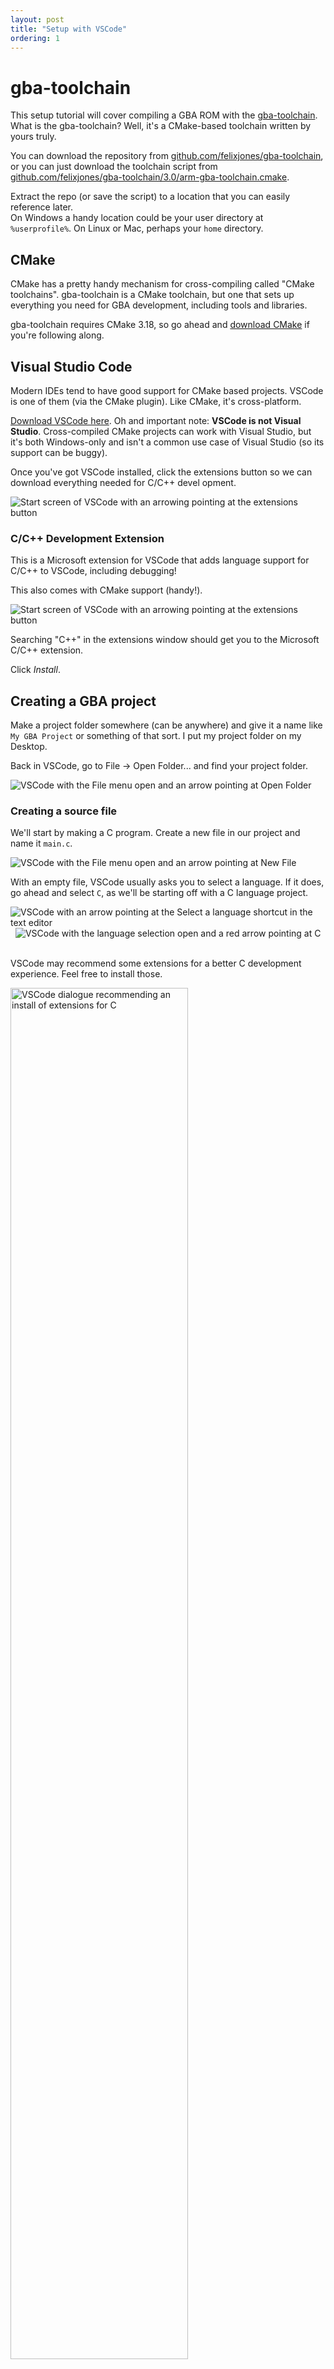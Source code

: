 ```yaml
---
layout: post
title: "Setup with VSCode"
ordering: 1
---
```


# gba-toolchain

This setup tutorial will cover compiling a GBA ROM with the [gba-toolchain](https://github.com/felixjones/gba-toolchain). What is the gba-toolchain? Well, it's a CMake-based toolchain written by yours truly.

You can download the repository from [github.com/felixjones/gba-toolchain](https://github.com/felixjones/gba-toolchain), or you can just download the toolchain script from [github.com/felixjones/gba-toolchain/3.0/arm-gba-toolchain.cmake](https://raw.githubusercontent.com/felixjones/gba-toolchain/3.0/arm-gba-toolchain.cmake).

Extract the repo (or save the script) to a location that you can easily reference later.    
On Windows a handy location could be your user directory at `%userprofile%`. On Linux or Mac, perhaps your `home` directory.

## CMake

CMake has a pretty handy mechanism for cross-compiling called "CMake toolchains". gba-toolchain is a CMake toolchain, but one that sets up everything you need for GBA development, including tools and libraries.

gba-toolchain requires CMake 3.18, so go ahead and [download CMake](https://cmake.org/download) if you're following along.

## Visual Studio Code

Modern IDEs tend to have good support for CMake based projects. VSCode is one of them (via the CMake plugin). Like CMake, it's cross-platform.

[Download VSCode here](https://code.visualstudio.com/). Oh and important note: **VSCode is not Visual Studio**. Cross-compiled CMake projects can work with Visual Studio, but it's both Windows-only and isn't a common use case of Visual Studio (so its support can be buggy).

Once you've got VSCode installed, click the extensions button so we can download everything needed for C/C++ devel  opment.

<img src="assets/vscode-0.png" alt="Start screen of VSCode with an arrowing pointing at the extensions button"/>

### C/C++ Development Extension

This is a Microsoft extension for VSCode that adds language support for C/C++ to VSCode, including debugging!

This also comes with CMake support (handy!).

<img src="assets/vscode-1.png" alt="Start screen of VSCode with an arrowing pointing at the extensions button"/>

Searching "C++" in the extensions window should get you to the Microsoft C/C++ extension.

Click *Install*.

## Creating a GBA project

Make a project folder somewhere (can be anywhere) and give it a name like `My GBA Project` or something of that sort. I put my project folder on my Desktop.

Back in VSCode, go to File -> Open Folder... and find your project folder.

<img src="assets/vscode-2.png" alt="VSCode with the File menu open and an arrow pointing at Open Folder"/>

### Creating a source file

We'll start by making a C program. Create a new file in our project and name it `main.c`.

<img src="assets/vscode-3.png" alt="VSCode with the File menu open and an arrow pointing at New File"/>
&nbsp;

With an empty file, VSCode usually asks you to select a language. If it does, go ahead and select `C`, as we'll be starting off with a C language project.

<img src="assets/vscode-4.png" alt="VSCode with an arrow pointing at the Select a language shortcut in the text editor"/>
&nbsp;
<img src="assets/vscode-5.png" alt="VSCode with the language selection open and a red arrow pointing at C"/>
&nbsp;

VSCode may recommend some extensions for a better C development experience. Feel free to install those.

<img src="assets/vscode-6.png" alt="VSCode dialogue recommending an install of extensions for C" width="75%"/>
&nbsp;

Let's paste in a classic demo from the original Tonc<sup>1</sup> tutorial.

```c
// First demo. You are not expected to understand it
// (don't spend too much time trying and read on).
// But if you do understand (as a newbie): wow!

int main()
{
    *(unsigned int*)0x04000000 = 0x0403;

    ((unsigned short*)0x06000000)[120+80*240] = 0x001F;
    ((unsigned short*)0x06000000)[136+80*240] = 0x03E0;
    ((unsigned short*)0x06000000)[120+96*240] = 0x7C00;

    while(1);

    return 0;
}
```

And save this file as `main.c`.

### Defining the project

Create a new file next to `main.c` and call it `CMakeLists.txt`. You can consider this our "project" file.

gba-toolchain requires CMake 3.20, so we start off by declaring this at the top of the CMakeLists.txt

```cmake
cmake_minimum_required(VERSION 3.20)
```

We then give our project a name, and declare the programming language it will use, which is C. I named my project "My GBA Project".

```cmake
project("My GBA Project" C)
```

We'll add an executable to this project, we'll call it "gba-game" for now. We'll also be compiling this into a [.ELF](https://en.wikipedia.org/wiki/Executable_and_Linkable_Format) file at first, so we'll add ".elf" as a suffix on "my_executable".

```cmake
add_executable(gba-game main.c)
set_target_properties(gba-game PROPERTIES SUFFIX ".elf")
```

That should be enough to get things going for now. The complete CMakeLists.txt should look like:

```cmake
cmake_minimum_required(VERSION 3.20)

project("My GBA Project" C)

add_executable(gba-game main.c)
set_target_properties(gba-game PROPERTIES SUFFIX ".elf")
```

### Compiling the project

We need to tell both VSCode and CMake about gba-toolchain, otherwise it won't know about the compilers or tools we want to use.

To do so, we need to create a "kit", which is what VSCode uses to define CMake toolchains.

We need to create a configuration folder for VSCode. Click the New Folder button and name this folder ".vscode"

<img src="assets/vscode-7.png" alt="VSCode with a red arrow pointing at the New Folder button"/>

Once we have our VSCode configuration folder, add a new file to it called "cmake-kits.json".

We will define our CMake toolchain in cmake-kits.json. Give it a name, I called mine "ARM GBA Toolchain", and also add a field for the CMake toolchain file.

```json
[
    {
        "name": "ARM GBA Toolchain",
        "toolchainFile": ""
    }
]
```

Now, remember where you put the gba-toolchain when you downloaded it at the start? You should have in there a CMake toolchain file called "arm-gba-toolchain.cmake". Copy the path to this file, including the arm-gba-toolchain.cmake, and paste it into the `toolchainFile` field in the cmake-kits.json.

My toolchain is in my C: drive, so my kit looks like this:

```json
[
    {
        "name": "ARM GBA Toolchain",
        "toolchainFile": "C:\\gba-toolchain\\arm-gba-toolchain.cmake"
    }
]
```

Remember on Windows to escape the backslashes by typing two of them! `\\`

We've changed a fair bit about this project, so to wake VSCode up to our changes **close and reopen VSCode**.

I'll wait here whilst you do that. Done it? Cool.

Now when you reopen the project folder VSCode will probably ask you if you want to configure it.

<img src="assets/vscode-8.png" alt="VSCode configure dialogue with a red arrow pointing at the Yes button"/>
&nbsp;

Click Yes to this and VSCode should now display some output whilst it configures.

If you look at the output, you should see that it detects our kit with `[kit] Successfully loaded 1 kits from blah blah blah`

<img src="assets/vscode-9.png" alt="VSCode output display showing successfully loaded kits" width="75%"/>
&nbsp;

We can now select our kit and compile our GBA program!

Click the little "No active kit" button at the bottom of VSCode.

<img src="assets/vscode-10.png" alt="VSCode with a red arrow pointing at the No active kit button"/>
&nbsp;

And this will display a toolkit search area, where you can type in the name you gave your toolkit (so for me it is "ARM GBA Toolchain") and you can select it.

<img src="assets/vscode-11.png" alt="VSCode with a red arrow pointing at the No active kit button"/>
&nbsp;

So now we hit Build and...

<img src="assets/vscode-12.png" alt="VSCode with a red arrow pointing at the Build button"/>
&nbsp;

Oof!

<img src="assets/vscode-13.png" alt="Build fail error" width="75%"/>
&nbsp;

Linker error.

We've managed to compile the main.c file, but we're missing a GBA implementation of the compiler runtime.

Well, now that we have our gba-toolchain kit we can do that.

### Link a GBA runtime

gba-toolchain comes with runtimes for building ROMs, Multiboot images, and e-Reader binaries.

These runtimes are provided as libraries, and gba-toolchain provides a special CMake function for adding these libraries to a project: `gba_add_library_subdirectory`

The ROM runtime (librom) is available under the name "rom". So let's add that to our CMakeLists.txt file:

```cmake
cmake_minimum_required(VERSION 3.20)

project("My GBA Project" C)

add_executable(gba-game main.c)
set_target_properties(gba-game PROPERTIES SUFFIX ".elf")

gba_add_library_subdirectory(rom)
```

We could link to librom in the normal CMake way, but there's a bit more to runtime libraries than just the library itself (linker scripts, specs files, and more).

Instead, gba-toolchain links runtimes with the function: `gba_target_link_runtime_library` which takes the name of your executable, and the name of the runtime you want to link with.

We're linking with librom so we'll use "rom".

```cmake
cmake_minimum_required(VERSION 3.20)

project("My GBA Project" C)

add_executable(gba-game main.c)
set_target_properties(gba-game PROPERTIES SUFFIX ".elf")

gba_add_library_subdirectory(rom)

gba_target_link_runtime_library(gba-game rom)
```

Now that we have a ROM runtime, let's try building again and see what we get.

<img src="assets/vscode-14.png" alt="Build success" width="75%"/>
&nbsp;

Exit code 0 means success, we've managed to link our ROM runtime and produced "gba-game.elf".

The emulator [mGBA](http://mgba.io/) actually supports loading ELF files as ROMs, so let's use mGBA to run our ELF file in the `build` folder and see what we get.

<img src="assets/mgba-0.png" alt="mGBA displaying our program" width="75%"/>
&nbsp;

And that's our first GBA demo.

***

<sup>1</sup> The [Tonc](https://www.coranac.com/tonc/text/first.htm) GBA tutorial is a legendary tutorial + development library that covers a lot of the GBA functionality.
